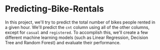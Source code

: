 # Predicting-Bike-Rentals

In this project, we'll try to predict the total number of bikes people rented in a given hour. We'll predict the `cnt` column using all of the other columns, except for `casual` and `registered`. To accomplish this, we'll create a few different machine learning models (such as Linear Regression, Decision Tree and Random Forest) and evaluate their performance.
